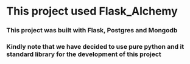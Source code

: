 # This project used Flask_Alchemy

### This project was built with Flask, Postgres and Mongodb
### Kindly note that we have decided to use pure python and it standard library for the development of this project



